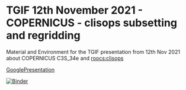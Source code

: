 # TGIF 12th November 2021 - COPERNICUS  -  clisops subsetting and regridding

Material and Environment for the TGIF presentation from 12th Nov 2021 about COPERNICUS C3S_34e and [roocs:clisops](https://github.com/roocs/clisops) 

[GooglePresentation](https://docs.google.com/presentation/d/1L19fWSeeTdiswXG9IncqaWoKy59IXD7a5x-FYBfvmpQ/edit?usp=sharing)

[![Binder](https://mybinder.org/badge_logo.svg)](https://notebooks.gesis.org/binder/v2/gh/sol1105/tgif_copernicus_clisops_21-11-12/HEAD?filepath=notebooks)


